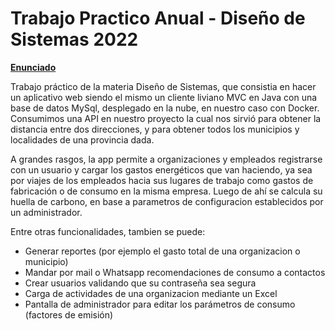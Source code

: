 
# Trabajo Practico Anual - Diseño de Sistemas 2022


[**Enunciado**](https://drive.google.com/file/d/1kabpFOAiHu6EjXc2LZPrmE_8eA2ayqVl/view)

Trabajo práctico de la materia Diseño de Sistemas, que consistia en hacer un aplicativo web siendo el mismo un cliente liviano MVC en Java con una base de datos MySql, desplegado en la nube, en nuestro caso con Docker. Consumimos una API en nuestro proyecto la cual nos sirvió para obtener la distancia entre dos direcciones, y para obtener todos los municipios y localidades de una provincia dada. 

A grandes rasgos, la app permite a organizaciones y empleados registrarse con un usuario y cargar los gastos energéticos que van haciendo, ya sea por viajes de los empleados hacia sus lugares de trabajo como gastos de fabricación o de consumo en la misma empresa. Luego de ahí se calcula su huella de carbono, en base a parametros de configuracion establecidos por un administrador. 

Entre otras funcionalidades, tambien se puede:
- Generar reportes (por ejemplo el gasto total de una organizacion o municipio)
- Mandar por mail o Whatsapp recomendaciones de consumo a contactos
- Crear usuarios validando que su contraseña sea segura 
- Carga de actividades de una organizacion mediante un Excel
- Pantalla de administrador para editar los parámetros de consumo (factores de emisión)

